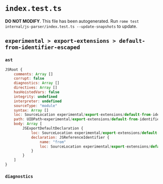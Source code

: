 # `index.test.ts`

**DO NOT MODIFY**. This file has been autogenerated. Run `rome test internal/js-parser/index.test.ts --update-snapshots` to update.

## `experimental > export-extensions > default-from-identifier-escaped`

### `ast`

```javascript
JSRoot {
	comments: Array []
	corrupt: false
	diagnostics: Array []
	directives: Array []
	hasHoistedVars: false
	integrity: undefined
	interpreter: undefined
	sourceType: "module"
	syntax: Array []
	loc: SourceLocation experimental/export-extensions/default-from-identifier-escaped/input.js 1:0-2:0
	path: UIDPath<experimental/export-extensions/default-from-identifier-escaped/input.js>
	body: Array [
		JSExportDefaultDeclaration {
			loc: SourceLocation experimental/export-extensions/default-from-identifier-escaped/input.js 1:0-1:25
			declaration: JSReferenceIdentifier {
				name: "from"
				loc: SourceLocation experimental/export-extensions/default-from-identifier-escaped/input.js 1:15-1:24 (from)
			}
		}
	]
}
```

### `diagnostics`

```

```
